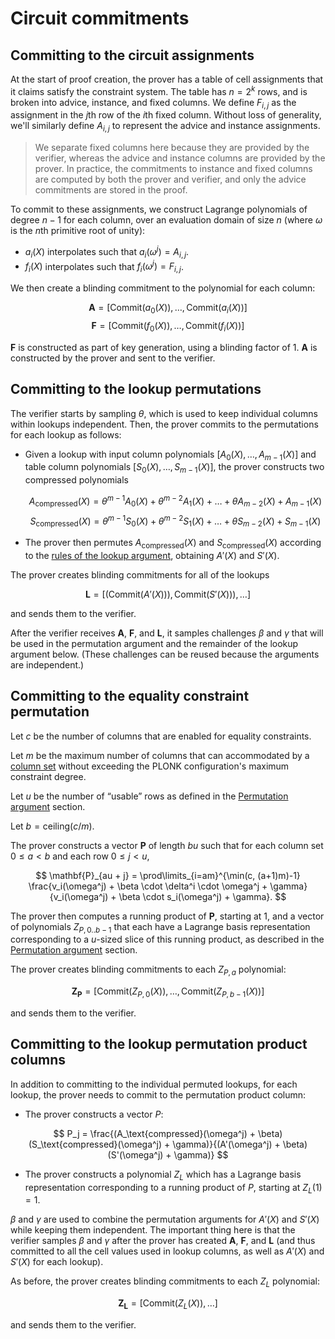 # Circuit commitments

## Committing to the circuit assignments

At the start of proof creation, the prover has a table of cell assignments that it claims
satisfy the constraint system. The table has $n = 2^k$ rows, and is broken into advice,
instance, and fixed columns. We define $F_{i,j}$ as the assignment in the $j$th row of
the $i$th fixed column. Without loss of generality, we'll similarly define $A_{i,j}$ to
represent the advice and instance assignments.

> We separate fixed columns here because they are provided by the verifier, whereas the
> advice and instance columns are provided by the prover. In practice, the commitments to
> instance and fixed columns are computed by both the prover and verifier, and only the
> advice commitments are stored in the proof.

To commit to these assignments, we construct Lagrange polynomials of degree $n - 1$ for
each column, over an evaluation domain of size $n$ (where $\omega$ is the $n$th primitive
root of unity):

- $a_i(X)$ interpolates such that $a_i(\omega^j) = A_{i,j}$.
- $f_i(X)$ interpolates such that $f_i(\omega^j) = F_{i,j}$.

We then create a blinding commitment to the polynomial for each column:

$$\mathbf{A} = [\text{Commit}(a_0(X)), \dots, \text{Commit}(a_i(X))]$$
$$\mathbf{F} = [\text{Commit}(f_0(X)), \dots, \text{Commit}(f_i(X))]$$

$\mathbf{F}$ is constructed as part of key generation, using a blinding factor of $1$.
$\mathbf{A}$ is constructed by the prover and sent to the verifier.

## Committing to the lookup permutations

The verifier starts by sampling $\theta$, which is used to keep individual columns within
lookups independent. Then, the prover commits to the permutations for each lookup as
follows:

- Given a lookup with input column polynomials $[A_0(X), \dots, A_{m-1}(X)]$ and table
  column polynomials $[S_0(X), \dots, S_{m-1}(X)]$, the prover constructs two compressed
  polynomials

  $$A_\text{compressed}(X) = \theta^{m-1} A_0(X) + \theta^{m-2} A_1(X) + \dots + \theta A_{m-2}(X) + A_{m-1}(X)$$
  $$S_\text{compressed}(X) = \theta^{m-1} S_0(X) + \theta^{m-2} S_1(X) + \dots + \theta S_{m-2}(X) + S_{m-1}(X)$$

- The prover then permutes $A_\text{compressed}(X)$ and $S_\text{compressed}(X)$ according
  to the [rules of the lookup argument](lookup.md), obtaining $A'(X)$ and $S'(X)$.

The prover creates blinding commitments for all of the lookups

$$\mathbf{L} = \left[ (\text{Commit}(A'(X))), \text{Commit}(S'(X))), \dots \right]$$

and sends them to the verifier.

After the verifier receives $\mathbf{A}$, $\mathbf{F}$, and $\mathbf{L}$, it samples
challenges $\beta$ and $\gamma$ that will be used in the permutation argument and the
remainder of the lookup argument below. (These challenges can be reused because the
arguments are independent.)

## Committing to the equality constraint permutation

Let $c$ be the number of columns that are enabled for equality constraints.

Let $m$ be the maximum number of columns that can accommodated by a
[column set](permutation.md#spanning-a-large-number-of-columns) without exceeding
the PLONK configuration's maximum constraint degree.

Let $u$ be the number of “usable” rows as defined in the
[Permutation argument](permutation.md#zero-knowledge-adjustment) section.

Let $b = \mathsf{ceiling}(c/m).$

The prover constructs a vector $\mathbf{P}$ of length $bu$ such that for each
column set $0 \leq a < b$ and each row $0 \leq j < u,$

$$
\mathbf{P}_{au + j} = \prod\limits_{i=am}^{\min(c, (a+1)m)-1} \frac{v_i(\omega^j) + \beta \cdot \delta^i \cdot \omega^j + \gamma}{v_i(\omega^j) + \beta \cdot s_i(\omega^j) + \gamma}.
$$

The prover then computes a running product of $\mathbf{P}$, starting at $1$,
and a vector of polynomials $Z_{P,0..b-1}$ that each have a Lagrange basis
representation corresponding to a $u$-sized slice of this running product, as
described in the [Permutation argument](permutation.md#argument-specification)
section.

The prover creates blinding commitments to each $Z_{P,a}$ polynomial:

$$\mathbf{Z_P} = \left[\text{Commit}(Z_{P,0}(X)), \dots, \text{Commit}(Z_{P,b-1}(X))\right]$$

and sends them to the verifier.

## Committing to the lookup permutation product columns

In addition to committing to the individual permuted lookups, for each lookup,
the prover needs to commit to the permutation product column:

- The prover constructs a vector $P$:

$$
P_j = \frac{(A_\text{compressed}(\omega^j) + \beta)(S_\text{compressed}(\omega^j) + \gamma)}{(A'(\omega^j) + \beta)(S'(\omega^j) + \gamma)}
$$

- The prover constructs a polynomial $Z_L$ which has a Lagrange basis representation
  corresponding to a running product of $P$, starting at $Z_L(1) = 1$.

$\beta$ and $\gamma$ are used to combine the permutation arguments for $A'(X)$ and $S'(X)$
while keeping them independent. The important thing here is that the verifier samples
$\beta$ and $\gamma$ after the prover has created $\mathbf{A}$, $\mathbf{F}$, and
$\mathbf{L}$ (and thus committed to all the cell values used in lookup columns, as well
as $A'(X)$ and $S'(X)$ for each lookup).

As before, the prover creates blinding commitments to each $Z_L$ polynomial:

$$\mathbf{Z_L} = \left[\text{Commit}(Z_L(X)), \dots \right]$$

and sends them to the verifier.
